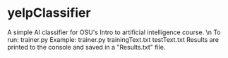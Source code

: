 # yelpClassifier
A simple AI classifier for OSU's Intro to artificial intelligence course. \n
To run:
  trainer.py <training set> <testing set>
  Example: trainer.py trainingText.txt testText.txt
 Results are printed to the console and saved in a "Results.txt" file.
